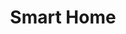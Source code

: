 ---
title: 'Smart Home'
header:
  image: /smart-home/cover.jpg
layout: category
taxonomy: smart-home
entries_layout: grid
classes: wide
---